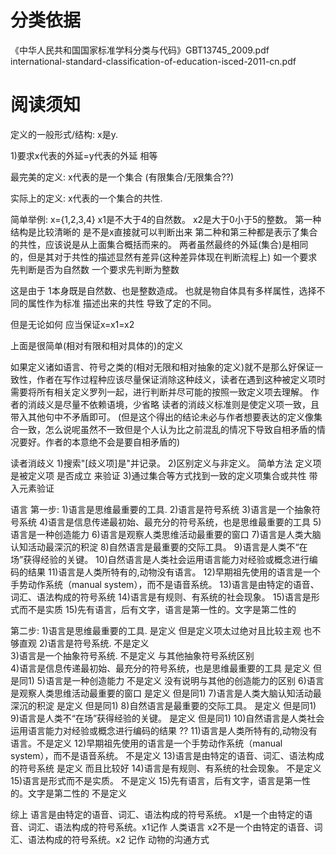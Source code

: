 # 分类依据
《中华人民共和国国家标准学科分类与代码》GBT13745_2009.pdf
international-standard-classification-of-education-isced-2011-cn.pdf

# 阅读须知

定义的一般形式/结构: x是y.

1)要求x代表的外延=y代表的外延 相等

最完美的定义: x代表的是一个集合 (有限集合/无限集合??)

实际上的定义: x代表的一个集合的共性.

简单举例:   x={1,2,3,4}
           x1是不大于4的自然数。
           x2是大于0小于5的整数。
第一种结构是比较清晰的 是不是x直接就可以判断出来
第二种和第三种都是表示了集合的共性，应该说是从上面集合概括而来的。
两者虽然最终的外延(集合)是相同的，但是其对于共性的描述显然有差异(这种差异体现在判断流程上)
如一个要求先判断是否为自然数 一个要求先判断为整数

这是由于 1本身既是自然数、也是整数造成。 也就是物自体具有多样属性，选择不同的属性作为标准 描述出来的共性
导致了定的不同。

但是无论如何 应当保证x=x1=x2

上面是很简单(相对有限和相对具体的)的定义

如果定义诸如语言、符号之类的(相对无限和相对抽象的定义)就不是那么好保证一致性，作者在写作过程种应该尽量保证消除这种歧义，读者在遇到这种被定义项时需要将所有相关定义罗列一起，进行判断并尽可能的按照一致定义项去理解。 
作者的消歧义是尽量不依赖语境，少省略
读者的消歧义标准则是使定义项一致，且带入其他句中不矛盾即可。 (但是这个得出的结论未必与作者想要表达的定义像集合一致，怎么说呢虽然不一致但是个人认为比之前混乱的情况下导致自相矛盾的情况要好。作者的本意绝不会是要自相矛盾的)

读者消歧义
1)搜索"\[歧义项\]是"并记录。
2)区别定义与非定义。 简单方法 定义项是被定义项 是否成立 来验证
3)通过集合等方式找到一致的定义项集合或共性 带入元素验证

语言
第一步:
1)语言是思维最重要的工具. 
2)语言是符号系统
3)语言是一个抽象符号系统
4)语言是信息传递最初始、最充分的符号系统，也是思维最重要的工具
5)语言是一种创造能力
6)语言是观察人类思维活动最重要的窗口
7)语言是人类大脑认知活动最深沉的积淀
8)自然语言是最重要的交际工具。
9)语言是人类不“在场”获得经验的关键。
10)自然语言是人类社会运用语言能力对经验或概念进行编码的结果
11)语言是人类所特有的,动物没有语言。
12)早期祖先使用的语言是一个手势动作系统（manual system），而不是语音系统。
13)语言是由特定的语音、词汇、语法构成的符号系统
14)语言是有规则、有系统的社会现象。
15)语言是形式而不是实质
15)先有语言，后有文字，语言是第一性的。文字是第二性的

第二步:
1)语言是思维最重要的工具.   是定义 但是定义项太过绝对且比较主观 也不够直观
2)语言是符号系统.          不是定义        
3)语言是一个抽象符号系统.   不是定义 与其他抽象符号系统区别    
4)语言是信息传递最初始、最充分的符号系统，也是思维最重要的工具  是定义 但是同1)
5)语言是一种创造能力        不是定义 没有说明与其他的创造能力的区别
6)语言是观察人类思维活动最重要的窗口 是定义 但是同1)
7)语言是人类大脑认知活动最深沉的积淀 是定义 但是同1)
8)自然语言是最重要的交际工具。 是定义 但是同1)
9)语言是人类不“在场”获得经验的关键。 是定义 但是同1)
10)自然语言是人类社会运用语言能力对经验或概念进行编码的结果 ??
11)语言是人类所特有的,动物没有语言。不是定义
12)早期祖先使用的语言是一个手势动作系统（manual system），而不是语音系统。 不是定义
13)语言是由特定的语音、词汇、语法构成的符号系统 是定义 而且比较好
14)语言是有规则、有系统的社会现象。 不是定义
15)语言是形式而不是实质。       不是定义
15)先有语言，后有文字，语言是第一性的。文字是第二性的 不是定义

综上
语言是由特定的语音、词汇、语法构成的符号系统。
x1是一个由特定的语音、词汇、语法构成的符号系统。x1记作 人类语言
x2不是一个由特定的语音、词汇、语法构成的符号系统。x2 记作 动物的沟通方式
